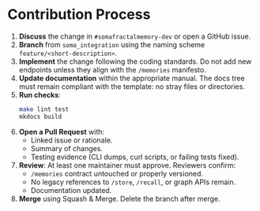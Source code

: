 # Contribution Process

1. **Discuss** the change in `#somafractalmemory-dev` or open a GitHub issue.
2. **Branch** from `soma_integration` using the naming scheme `feature/<short-description>`.
3. **Implement** the change following the coding standards. Do not add new endpoints unless they align with the `/memories` manifesto.
4. **Update documentation** within the appropriate manual. The docs tree must remain compliant with the template: no stray files or directories.
5. **Run checks**:
   ```bash
   make lint test
   mkdocs build
   ```
6. **Open a Pull Request** with:
   - Linked issue or rationale.
   - Summary of changes.
   - Testing evidence (CLI dumps, curl scripts, or failing tests fixed).
7. **Review**: At least one maintainer must approve. Reviewers confirm:
   - `/memories` contract untouched or properly versioned.
   - No legacy references to `/store`, `/recall`, or graph APIs remain.
   - Documentation updated.
8. **Merge** using Squash & Merge. Delete the branch after merge.
